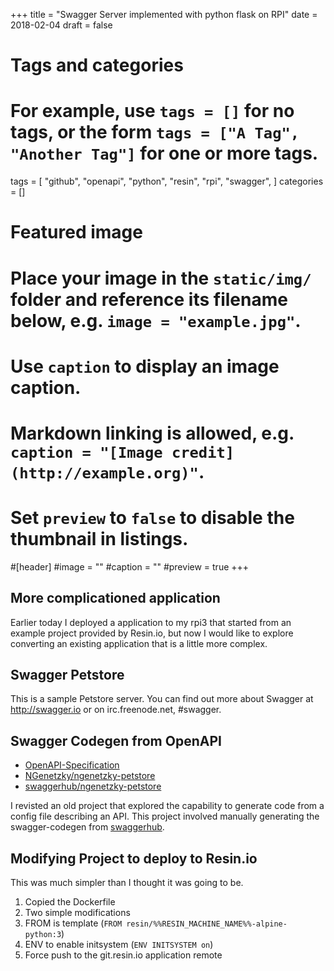 +++
title = "Swagger Server implemented with python flask on RPI"
date = 2018-02-04
draft = false

# Tags and categories
# For example, use `tags = []` for no tags, or the form `tags = ["A Tag", "Another Tag"]` for one or more tags.
tags = [
    "github",
    "openapi",
    "python",
    "resin",
    "rpi",
    "swagger",
]
categories = []

# Featured image
# Place your image in the `static/img/` folder and reference its filename below, e.g. `image = "example.jpg"`.
# Use `caption` to display an image caption.
#   Markdown linking is allowed, e.g. `caption = "[Image credit](http://example.org)"`.
# Set `preview` to `false` to disable the thumbnail in listings.
#[header]
#image = ""
#caption = ""
#preview = true
+++

## More complicationed application

Earlier today I deployed a application to my rpi3 that started from an example
project provided by Resin.io, but now I would like to explore converting an
existing application that is a little more complex.

## Swagger Petstore

This is a sample Petstore server. You can find out more about Swagger at
http://swagger.io or on irc.freenode.net, #swagger.

## Swagger Codegen from OpenAPI

- [OpenAPI-Specification](https://github.com/OAI/OpenAPI-Specification)
- [NGenetzky/ngenetzky-petstore](https://github.com/NGenetzky/ngenetzky-petstore)
- [swaggerhub/ngenetzky-petstore](https://app.swaggerhub.com/apis/nathansen/ngenetzky-petstore/1.0.0)

I revisted an old project that explored the capability to generate code from a
config file describing an API. This project involved manually generating
the swagger-codegen from [swaggerhub](https://app.swaggerhub.com/).

## Modifying Project to deploy to Resin.io

This was much simpler than I thought it was going to be.

1. Copied the Dockerfile
2. Two simple modifications
  1. FROM is template (`FROM resin/%%RESIN_MACHINE_NAME%%-alpine-python:3`)
  2. ENV to enable initsystem (`ENV INITSYSTEM on`)
3. Force push to the git.resin.io application remote

